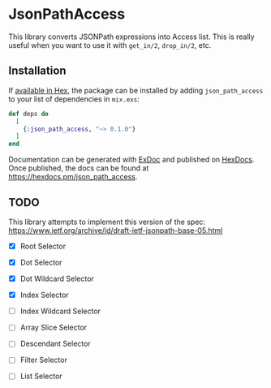 # JsonPathAccess

This library converts JSONPath expressions into Access list. This is really useful when you want to use it with `get_in/2`, `drop_in/2`, etc. 

## Installation

If [available in Hex](https://hex.pm/docs/publish), the package can be installed
by adding `json_path_access` to your list of dependencies in `mix.exs`:

```elixir
def deps do
  [
    {:json_path_access, "~> 0.1.0"}
  ]
end
```

Documentation can be generated with [ExDoc](https://github.com/elixir-lang/ex_doc)
and published on [HexDocs](https://hexdocs.pm). Once published, the docs can
be found at <https://hexdocs.pm/json_path_access>.

## TODO

This library attempts to implement this version of the spec: https://www.ietf.org/archive/id/draft-ietf-jsonpath-base-05.html

- [x] Root Selector
- [x] Dot Selector
- [x] Dot Wildcard Selector
- [x] Index Selector
- [ ] Index Wildcard Selector
- [ ] Array Slice Selector
- [ ] Descendant Selector
- [ ] Filter Selector
- [ ] List Selector

